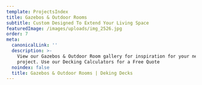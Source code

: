 ```yaml
---
template: ProjectsIndex
title: Gazebos & Outdoor Rooms
subtitle: Custom Designed To Extend Your Living Space
featuredImage: /images/uploads/img_2526.jpg
order: 7
meta:
  canonicalLink: ''
  description: >-
    View our Gazebos & Outdoor Room gallery for inspiration for your new
    project. Use our Decking Calculators for a Free Quote
  noindex: false
  title: Gazebos & Outdoor Rooms | Deking Decks
---
```


